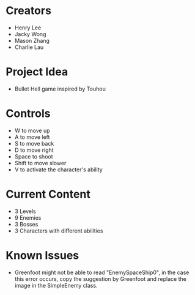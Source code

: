 # Creators
- Henry Lee
- Jacky Wong
- Mason Zhang
- Charlie Lau

# Project Idea
- Bullet Hell game inspired by Touhou

# Controls
- W to move up
- A to move left
- S to move back
- D to move right
- Space to shoot
- Shift to move slower
- V to activate the character's ability

# Current Content
- 3 Levels
- 9 Enemies
- 3 Bosses
- 3 Characters with different abilities

# Known Issues
- Greenfoot might not be able to read "EnemySpaceShip0", in the case this error occurs, copy the suggestion by Greenfoot and replace the image in the SimpleEnemy class.
